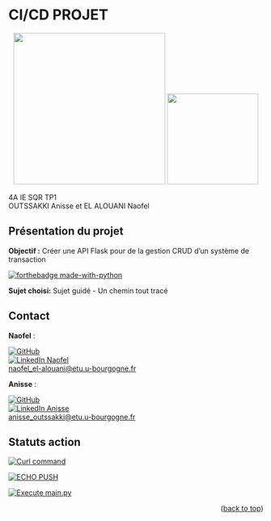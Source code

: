 <a name="readme-top"></a>

# CI/CD PROJET


<p align="center">
  <img src="https://user-images.githubusercontent.com/93181410/166483696-8a4daae2-d6e3-4a61-b425-f5118cc6e085.png" width="300"/>
  <img src="https://user-images.githubusercontent.com/93181410/210587101-8d27cb1b-14ed-4bad-8c16-a579c4ad7289.png" width="180"/>
</p>

4A IE SQR TP1  
OUTSSAKKI Anisse et EL ALOUANI Naofel

## Présentation du projet

**Objectif :** Créer une API Flask pour de la gestion CRUD d’un système de transaction

[![forthebadge made-with-python](http://ForTheBadge.com/images/badges/made-with-python.svg)](https://www.python.org/)

**Sujet choisi:** Sujet guidé - Un chemin tout tracé

## Contact

**Naofel** : 

[![GitHub][github-shield1]][github-url]     
[![LinkedIn Naofel][linkedin-shield]][linkedin-url]    
naofel_el-alouani@etu.u-bourgogne.fr


**Anisse** : 

[![GitHub][github-shield2]][github-url1]   
[![LinkedIn Anisse][linkedin-shield]][linkedin-url2]  
anisse_outssakki@etu.u-bourgogne.fr



## Statuts action

[![Curl command](https://github.com/Naofel-eal/4A_SQR_CI-CD/actions/workflows/curl.yml/badge.svg)](https://github.com/Naofel-eal/4A_SQR_CI-CD/actions/workflows/curl.yml)

[![ECHO PUSH](https://github.com/Naofel-eal/4A_SQR_CI-CD/actions/workflows/echoPush.yml/badge.svg)](https://github.com/Naofel-eal/4A_SQR_CI-CD/actions/workflows/echoPush.yml)

[![Execute main.py](https://github.com/Naofel-eal/4A_SQR_CI-CD/actions/workflows/pythonMain.yml/badge.svg)](https://github.com/Naofel-eal/4A_SQR_CI-CD/actions/workflows/pythonMain.yml)

<p align="right">(<a href="#readme-top">back to top</a>)</p>

[linkedin-shield]: https://img.shields.io/badge/-LinkedIn-black.svg?style=for-the-badge&logo=linkedin&colorB=555
[linkedin-url]: https://www.linkedin.com/in/naofel-el-alouani-83a947197/
[linkedin-url2]: https://www.linkedin.com/in/anisse-outssakki-101926199/
[github-shield1]: https://img.shields.io/github/followers/AnisseO?style=social
[github-shield2]: https://img.shields.io/github/followers/Naofel-eal?style=social
[github-url]: https://github.com/Naofel-eal
[github-url1]: https://github.com/AnisseO
[mail-shield]: https://www.icone-png.com/png/10/9870.png
